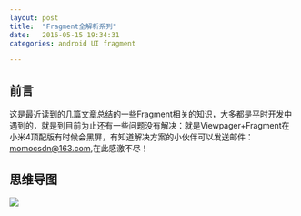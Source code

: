 ```yaml
---
layout: post
title:  "Fragment全解析系列"
date:   2016-05-15 19:34:31
categories: android UI fragment

---
```

## 前言

这是最近读到的几篇文章总结的一些Fragment相关的知识，大多都是平时开发中遇到的，就是到目前为止还有一些问题没有解决：就是Viewpager+Fragment在小米4顶配版有时候会黑屏，有知道解决方案的小伙伴可以发送邮件：momocsdn@163.com,在此感激不尽！

## 思维导图
![](http://7xt310.com1.z0.glb.clouddn.com/Fragment%E5%85%A8%E8%A7%A3%E6%9E%90%E7%B3%BB%E5%88%97.png)
